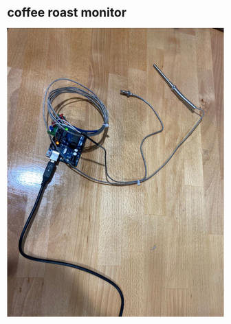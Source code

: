 coffee roast monitor
================

![coffee roast monitor](https://raw.githubusercontent.com/pawl/coffee_roast_monitor/master/picture.jpg)
